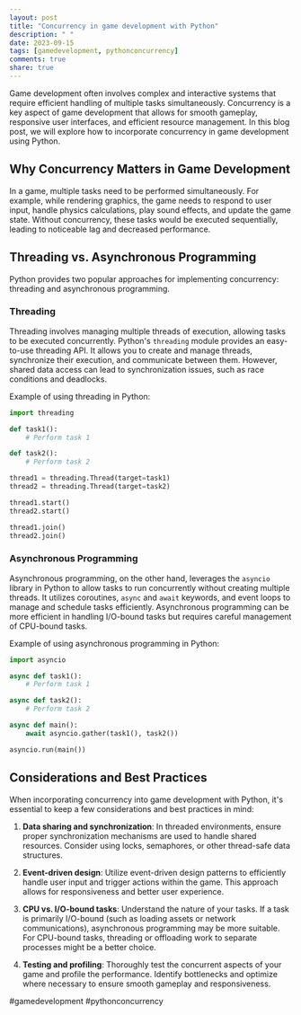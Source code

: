 ```yaml
---
layout: post
title: "Concurrency in game development with Python"
description: " "
date: 2023-09-15
tags: [gamedevelopment, pythonconcurrency]
comments: true
share: true
---
```


Game development often involves complex and interactive systems that require efficient handling of multiple tasks simultaneously. Concurrency is a key aspect of game development that allows for smooth gameplay, responsive user interfaces, and efficient resource management. In this blog post, we will explore how to incorporate concurrency in game development using Python.

## Why Concurrency Matters in Game Development

In a game, multiple tasks need to be performed simultaneously. For example, while rendering graphics, the game needs to respond to user input, handle physics calculations, play sound effects, and update the game state. Without concurrency, these tasks would be executed sequentially, leading to noticeable lag and decreased performance.

## Threading vs. Asynchronous Programming

Python provides two popular approaches for implementing concurrency: threading and asynchronous programming.

### Threading

Threading involves managing multiple threads of execution, allowing tasks to be executed concurrently. Python's `threading` module provides an easy-to-use threading API. It allows you to create and manage threads, synchronize their execution, and communicate between them. However, shared data access can lead to synchronization issues, such as race conditions and deadlocks.

Example of using threading in Python:

```python
import threading

def task1():
    # Perform task 1

def task2():
    # Perform task 2

thread1 = threading.Thread(target=task1)
thread2 = threading.Thread(target=task2)

thread1.start()
thread2.start()

thread1.join()
thread2.join()
```
### Asynchronous Programming

Asynchronous programming, on the other hand, leverages the `asyncio` library in Python to allow tasks to run concurrently without creating multiple threads. It utilizes coroutines, `async` and `await` keywords, and event loops to manage and schedule tasks efficiently. Asynchronous programming can be more efficient in handling I/O-bound tasks but requires careful management of CPU-bound tasks.

Example of using asynchronous programming in Python:

```python
import asyncio

async def task1():
    # Perform task 1

async def task2():
    # Perform task 2

async def main():
    await asyncio.gather(task1(), task2())

asyncio.run(main())
```

## Considerations and Best Practices

When incorporating concurrency into game development with Python, it's essential to keep a few considerations and best practices in mind:

1. **Data sharing and synchronization**: In threaded environments, ensure proper synchronization mechanisms are used to handle shared resources. Consider using locks, semaphores, or other thread-safe data structures.

2. **Event-driven design**: Utilize event-driven design patterns to efficiently handle user input and trigger actions within the game. This approach allows for responsiveness and better user experience.

3. **CPU vs. I/O-bound tasks**: Understand the nature of your tasks. If a task is primarily I/O-bound (such as loading assets or network communications), asynchronous programming may be more suitable. For CPU-bound tasks, threading or offloading work to separate processes might be a better choice.

4. **Testing and profiling**: Thoroughly test the concurrent aspects of your game and profile the performance. Identify bottlenecks and optimize where necessary to ensure smooth gameplay and responsiveness.

#gamedevelopment #pythonconcurrency